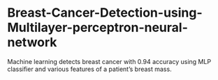 # Breast-Cancer-Detection-using-Multilayer-perceptron-neural-network
Machine learning detects breast cancer with 0.94 accuracy using MLP classifier and various features of a patient’s breast mass.
